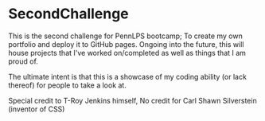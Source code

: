 # SecondChallenge
This is the second challenge for PennLPS bootcamp; To create my own portfolio and deploy it to GitHub pages. Ongoing into the future, this will house projects that I've worked on/completed as well as things that I am proud of.

The ultimate intent is that this is a showcase of my coding ability (or lack thereof) for people to take a look at.

Special credit to T-Roy Jenkins himself, No credit for Carl Shawn Silverstein (inventor of CSS)
